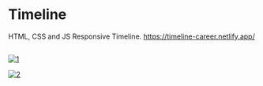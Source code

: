 # Timeline
HTML, CSS and JS Responsive Timeline. https://timeline-career.netlify.app/

##
<a href="https://ibb.co/VVHbmMF"><img src="https://i.ibb.co/sj5cHsT/1.png" alt="1" border="0"></a>

<a href="https://ibb.co/KDSvvS8"><img src="https://i.ibb.co/zFDvvDt/2.png" alt="2" border="0"></a>
